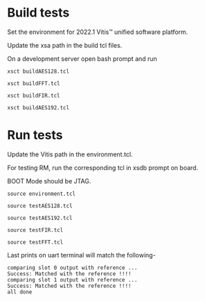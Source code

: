 # Build tests

Set the environment for 2022.1 Vitis™ unified software platform.

Update the xsa path in the build tcl files. 

On a development server open bash prompt and run 
```
xsct buildAES128.tcl

xsct buildFFT.tcl

xsct buildFIR.tcl

xsct buildAES192.tcl
```
# Run tests

Update the Vitis path in the environment.tcl. 

For testing RM, run the corresponding tcl in xsdb prompt on board.

BOOT Mode should be JTAG. 
```
source environment.tcl
```

```
source testAES128.tcl

source testAES192.tcl

source testFIR.tcl

source testFFT.tcl
```

Last prints on uart terminal will match the following-

```
comparing slot 0 output with reference ...
Success: Matched with the reference !!!!
comparing slot 1 output with reference ...
Success: Matched with the reference !!!!
all done
```

